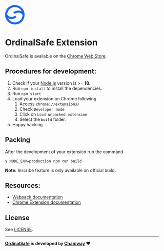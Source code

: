 <img src="src/assets/img/icon-128.png" width="64"/>

# OrdinalSafe Extension

OrdinalSafe is available on the [Chrome Web Store](https://chrome.google.com/webstore/detail/ordinalsafe/coefgobimbelhfmhkpndlddjhkphgnep).


## Procedures for development:

1. Check if your [Node.js](https://nodejs.org/) version is >= **18**.
2. Run `npm install` to install the dependencies.
3. Run `npm start`
4. Load your extension on Chrome following:
   1. Access `chrome://extensions/`
   2. Check `Developer mode`
   3. Click on `Load unpacked extension`
   4. Select the `build` folder.
5. Happy hacking.

## Packing

After the development of your extension run the command

```
$ NODE_ENV=production npm run build
```


**Note:** Inscribe feature is only available on official build.

## Resources:

- [Webpack documentation](https://webpack.js.org/concepts/)
- [Chrome Extension documentation](https://developer.chrome.com/extensions/getstarted)

## License

See [LICENSE](LICENSE).

---

**[OrdinalSafe](https://ordinalsafe.xyz) is developed by [Chainway](https://chainway.xyz) :heart:**

